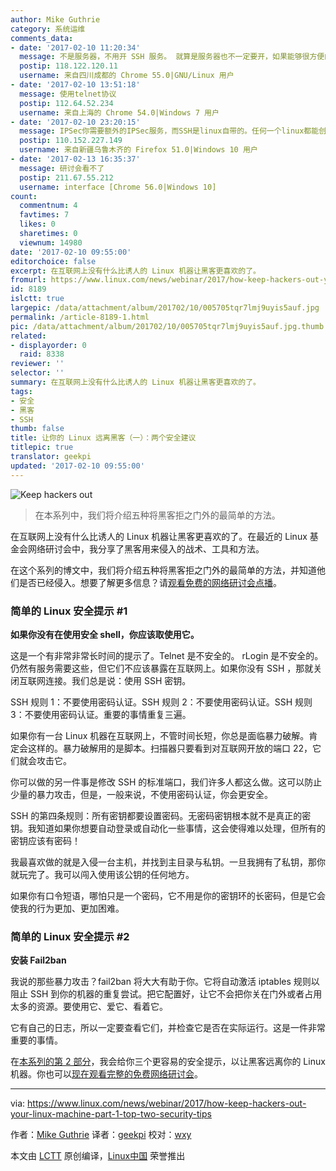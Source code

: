 ```yaml
---
author: Mike Guthrie
category: 系统运维
comments_data:
- date: '2017-02-10 11:20:34'
  message: 不是服务器，不用开 SSH 服务。 就算是服务器也不一定要开，如果能够很方便的本地登录。或者有其他安全连接，比如基于 IPSec 的 telnet。
  postip: 118.122.120.11
  username: 来自四川成都的 Chrome 55.0|GNU/Linux 用户
- date: '2017-02-10 13:51:18'
  message: 使用telnet协议
  postip: 112.64.52.234
  username: 来自上海的 Chrome 54.0|Windows 7 用户
- date: '2017-02-10 23:20:15'
  message: IPSec你需要额外的IPSec服务，而SSH是linux自带的。任何一个linux都能创建SSH私钥和公钥
  postip: 110.152.227.149
  username: 来自新疆乌鲁木齐的 Firefox 51.0|Windows 10 用户
- date: '2017-02-13 16:35:37'
  message: 研讨会看不了
  postip: 211.67.55.212
  username: interface [Chrome 56.0|Windows 10]
count:
  commentnum: 4
  favtimes: 7
  likes: 0
  sharetimes: 0
  viewnum: 14980
date: '2017-02-10 09:55:00'
editorchoice: false
excerpt: 在互联网上没有什么比诱人的 Linux 机器让黑客更喜欢的了。
fromurl: https://www.linux.com/news/webinar/2017/how-keep-hackers-out-your-linux-machine-part-1-top-two-security-tips
id: 8189
islctt: true
largepic: /data/attachment/album/201702/10/005705tqr7lmj9uyis5auf.jpg
permalink: /article-8189-1.html
pic: /data/attachment/album/201702/10/005705tqr7lmj9uyis5auf.jpg.thumb.jpg
related:
- displayorder: 0
  raid: 8338
reviewer: ''
selector: ''
summary: 在互联网上没有什么比诱人的 Linux 机器让黑客更喜欢的了。
tags:
- 安全
- 黑客
- SSH
thumb: false
title: 让你的 Linux 远离黑客（一）：两个安全建议
titlepic: true
translator: geekpi
updated: '2017-02-10 09:55:00'
---
```


![Keep hackers out](/data/attachment/album/201702/10/005705tqr7lmj9uyis5auf.jpg "Keep hackers out")



> 
> 在本系列中，我们将介绍五种将黑客拒之门外的最简单的方法。
> 
> 
> 


在互联网上没有什么比诱人的 Linux 机器让黑客更喜欢的了。在最近的 Linux 基金会网络研讨会中，我分享了黑客用来侵入的战术、工具和方法。


在这个系列的博文中，我们将介绍五种将黑客拒之门外的最简单的方法，并知道他们是否已经侵入。想要了解更多信息？请[观看免费的网络研讨会点播](http://bit.ly/2j89ISJ)。


### 简单的 Linux 安全提示 #1


**如果你没有在使用安全 shell，你应该取使用它。**


这是一个有非常非常长时间的提示了。Telnet 是不安全的。 rLogin 是不安全的。仍然有服务需要这些，但它们不应该暴露在互联网上。如果你没有 SSH ，那就关闭互联网连接。我们总是说：使用 SSH 密钥。


SSH 规则 1：不要使用密码认证。SSH 规则 2：不要使用密码认证。SSH 规则 3：不要使用密码认证。重要的事情重复三遍。


如果你有一台 Linux 机器在互联网上，不管时间长短，你总是面临暴力破解。肯定会这样的。暴力破解用的是脚本。扫描器只要看到对互联网开放的端口 22，它们就会攻击它。


你可以做的另一件事是修改 SSH 的标准端口，我们许多人都这么做。这可以防止少量的暴力攻击，但是，一般来说，不使用密码认证，你会更安全。


SSH 的第四条规则：所有密钥都要设置密码。无密码密钥根本就不是真正的密钥。我知道如果你想要自动登录或自动化一些事情，这会使得难以处理，但所有的密钥应该有密码！


我最喜欢做的就是入侵一台主机，并找到主目录与私钥。一旦我拥有了私钥，那你就玩完了。我可以闯入使用该公钥的任何地方。


如果你有口令短语，哪怕只是一个密码，它不用是你的密钥环的长密码，但是它会使我的行为更加、更加困难。


### 简单的 Linux 安全提示 #2


**安装 Fail2ban**


我说的那些暴力攻击？fail2ban 将大大有助于你。它将自动激活 iptables 规则以阻止 SSH 到你的机器的重复尝试。把它配置好，让它不会把你关在门外或者占用太多的资源。要使用它、爱它、看着它。


它有自己的日志，所以一定要查看它们，并检查它是否在实际运行。这是一件非常重要的事情。


在[本系列的第 2 部分](/article-8338-1.html)，我会给你三个更容易的安全提示，以让黑客远离你的 Linux 机器。你也可以[现在观看完整的免费网络研讨会](http://bit.ly/2j89ISJ)。




---


via: <https://www.linux.com/news/webinar/2017/how-keep-hackers-out-your-linux-machine-part-1-top-two-security-tips>


作者：[Mike Guthrie](https://www.linux.com/users/anch) 译者：[geekpi](https://github.com/geekpi) 校对：[wxy](https://github.com/wxy)


本文由 [LCTT](https://github.com/LCTT/TranslateProject) 原创编译，[Linux中国](https://linux.cn/) 荣誉推出